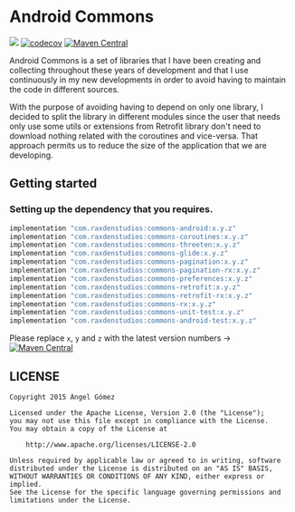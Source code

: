 Android Commons
==========

<a href='https://github.com/raxden/android-commons/actions/workflows/deploy_library.yml'><img src='https://github.com/raxden/android-commons/workflows/Continuous%20Delivery/badge.svg'></a>
[![codecov](https://codecov.io/gh/raxden/android-commons/branch/master/graph/badge.svg?token=E55S5DHJ9B)](https://codecov.io/gh/raxden/android-commons)
[![Maven Central](https://maven-badges.herokuapp.com/maven-central/com.raxdenstudios/commons-android/badge.svg)](https://maven-badges.herokuapp.com/maven-central/com.raxdenstudios/commons-android)

Android Commons is a set of libraries that I have been creating and collecting throughout these years
of development and that I use continuously in my new developments in order to avoid having to maintain
the code in different sources.

With the purpose of avoiding having to depend on only one library, I decided to split the library in
different modules since the user that needs only use some utils or extensions from Retrofit library 
don't need to download nothing related with the coroutines and vice-versa. That approach permits us 
to reduce the size of the application that we are developing.

## Getting started

### Setting up the dependency that you requires.

```groovy
implementation "com.raxdenstudios:commons-android:x.y.z"
implementation "com.raxdenstudios:commons-coroutines:x.y.z"
implementation "com.raxdenstudios:commons-threeten:x.y.z"
implementation "com.raxdenstudios:commons-glide:x.y.z"
implementation "com.raxdenstudios:commons-pagination:x.y.z"
implementation "com.raxdenstudios:commons-pagination-rx:x.y.z"
implementation "com.raxdenstudios:commons-preferences:x.y.z"
implementation "com.raxdenstudios:commons-retrofit:x.y.z"
implementation "com.raxdenstudios:commons-retrofit-rx:x.y.z"
implementation "com.raxdenstudios:commons-rx:x.y.z"
implementation "com.raxdenstudios:commons-unit-test:x.y.z"
implementation "com.raxdenstudios:commons-android-test:x.y.z"
```

Please replace `x`, `y` and `z` with the latest version numbers -> [![Maven Central](https://maven-badges.herokuapp.com/maven-central/com.raxdenstudios/commons-android/badge.svg)](https://maven-badges.herokuapp.com/maven-central/com.raxdenstudios/commons-android)

## LICENSE

    Copyright 2015 Ángel Gómez

    Licensed under the Apache License, Version 2.0 (the "License");
    you may not use this file except in compliance with the License.
    You may obtain a copy of the License at

        http://www.apache.org/licenses/LICENSE-2.0

    Unless required by applicable law or agreed to in writing, software
    distributed under the License is distributed on an "AS IS" BASIS,
    WITHOUT WARRANTIES OR CONDITIONS OF ANY KIND, either express or implied.
    See the License for the specific language governing permissions and
    limitations under the License.
